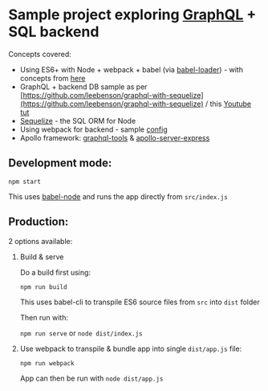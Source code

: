 # Sample project exploring [GraphQL](graphql.org) + SQL backend

Concepts covered:

* Using ES6+ with Node + webpack + babel (via [babel-loader](https://webpack.js.org/loaders/babel-loader/)) - with concepts from [here](https://github.com/babel/example-node-server)
* GraphQL + backend DB sample as per [https://github.com/leebenson/graphql-with-sequelize](https://github.com/leebenson/graphql-with-sequelize) / this [Youtube tut](https://www.youtube.com/watch?v=DNPVqK_woRQ)
* [Sequelize](http://docs.sequelizejs.com/) - the SQL ORM for Node
* Using webpack for backend - sample [config](https://github.com/js-accounts/graphql/blob/master/packages/graphql-api/webpack.config.js)
* Apollo framework: [graphql-tools](http://dev.apollodata.com/tools/graphql-tools/index.html) & [apollo-server-express](http://dev.apollodata.com/tools/apollo-server/index.html)

## Development mode:

`npm start`

This uses [babel-node](https://babeljs.io/docs/usage/cli/#babel-node) and runs the app directly from `src/index.js`

## Production:

2 options available:

1. Build & serve

    Do a build first using:

    `npm run build`

    This uses babel-cli to transpile ES6 source files from `src` into `dist` folder

    Then run with:

    `npm run serve` or `node dist/index.js`

1. Use webpack to transpile & bundle app into single `dist/app.js` file:

    `npm run webpack`

    App can then be run with `node dist/app.js`
